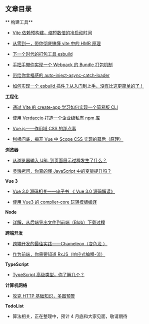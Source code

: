 ## 文章目录

** 构建工具**

- [Vite 依赖预构建，缩短数倍的冷启动时间](https://github.com/WJCHumble/Blog/issues/11)

- [从零到一，带你彻底搞懂 vite 中的 HMR 原理](https://github.com/WJCHumble/Blog/issues/19)

- [下一个时代的打包工具 esbuild](https://github.com/WJCHumble/Blog/issues/14)

- [手把手带你实现一个 Webpack 的 Bundle 打包机制](https://github.com/WJCHumble/Blog/issues/15)

- [带给你幸福感的 auto-inject-async-catch-loader](https://github.com/WJCHumble/Blog/issues/12)

- [如何实现一个 esbuild 插件？从入门到上手，没有比这更简单的了！](https://github.com/WJCHumble/Blog/issues/26)

**工程化**

- [通过 Vite 的 create-app 学习如何实现一个简易版 CLI ](https://github.com/WJCHumble/Blog/issues/13)

- [使用 Verdaccio 打造一个企业级私有 npm 库](https://github.com/WJCHumble/Blog/issues/22)

- [Vue.js——作用域 CSS 的那点事](https://github.com/WJCHumble/Blog/issues/25)

- [刨根问底，揭开 Vue 中 Scope CSS 实现的幕后（原理）](https://github.com/WJCHumble/Blog/issues/23)

**浏览器**

- [从浏览器输入 URL 到页面展示过程发生了什么？](https://github.com/WJCHumble/Blog/issues/3)

- [灵魂拷问，你真的懂 JavaScript 中的变量提升吗？](https://github.com/WJCHumble/Blog/issues/17)

**Vue 3**

- [Vue 3.0 源码相关——电子书 《 Vue 3.0 源码解读》 ](https://wjchumble.github.io/explain-vue3.0/)

- [使用 Vue3 的 complier-core 玩转模版编译 ](https://github.com/WJCHumble/Blog/issues/18)

**Node**

- [详解，从后端导出文件到前端（Blob）下载过程](https://github.com/WJCHumble/Blog/issues/20)

**跨端开发**

- [跨端开发的最佳实践——Chameleon（变色龙 ）](https://github.com/WJCHumble/Blog/issues/16)

- [作为前端，你需要知道 RxJS（响应式编程-流）](https://github.com/WJCHumble/Blog/issues/24)

**TypeScript**

- [TypeScript 高级类型，你了解几个？](https://github.com/WJCHumble/Blog/issues/21)

**计算机网络**

- [攻克 HTTP 基础知识，多图预警](https://github.com/WJCHumble/Blog/issues/1)

**TodoList**

- 算法相关，正在整理中，预计 4 月底和大家见面，敬请期待
